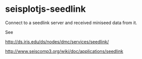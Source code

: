 # seisplotjs-seedlink
Connect to a seedlink server and received miniseed data from it.

See 

http://ds.iris.edu/ds/nodes/dmc/services/seedlink/

http://www.seiscomp3.org/wiki/doc/applications/seedlink

